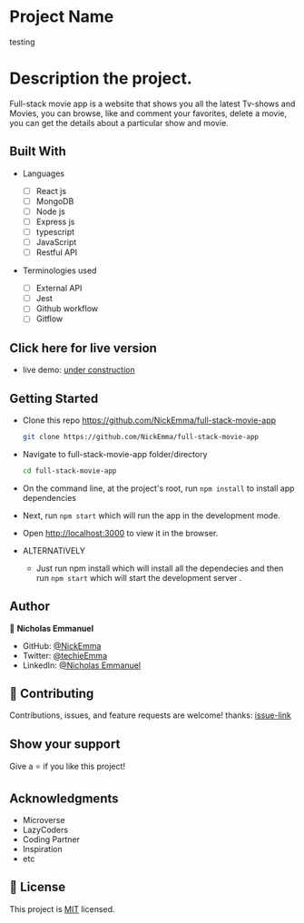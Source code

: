 # Project Name

testing

# Description the project.

Full-stack movie app is a website that shows you all the latest Tv-shows and Movies, you can browse, like and comment your favorites, delete a movie, you can get the details about a particular show and movie.

## Built With

- Languages

  - [ ] React js
  - [ ] MongoDB
  - [ ] Node js
  - [ ] Express js
  - [ ] typescript
  - [ ] JavaScript
  - [ ] Restful API

- Terminologies used
  - [ ] External API
  - [ ] Jest
  - [ ] Github workflow
  - [ ] Gitflow

## Click here for live version

- live demo: [under construction]()

## Getting Started

- Clone this repo <https://github.com/NickEmma/full-stack-movie-app>

  ```bash
  git clone https://github.com/NickEmma/full-stack-movie-app
  ```

- Navigate to full-stack-movie-app folder/directory

  ```bash
  cd full-stack-movie-app
  ```

- On the command line, at the project's root, run `npm install` to install app dependencies

- Next, run `npm start` which will run the app in the development mode.

- Open [http://localhost:3000](http://localhost:3000) to view it in the browser.

- ALTERNATIVELY

  - Just run npm install which will install all the dependecies and then run `npm start` which will start the development server .

## Author

👤 **Nicholas Emmanuel**

- GitHub: [@NickEmma](https://github.com/NickEmma)
- Twitter: [@techieEmma](https://twitter.com/techieEmma)
- LinkedIn: [@Nicholas Emmanuel](https://www.linkedin.com/in/techieemma/)

## 🤝 Contributing

Contributions, issues, and feature requests are welcome!
thanks: [issue-link](https://github.com/NickEmma/full-stack-movie-app/issues)

## Show your support

Give a ⭐️ if you like this project!

## Acknowledgments

- Microverse
- LazyCoders
- Coding Partner
- Inspiration
- etc

## 📝 License

This project is [MIT](./LICENSE) licensed.
